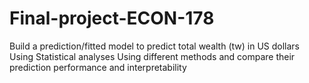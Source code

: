 # Final-project-ECON-178
Build a prediction/fitted model to predict total wealth (tw) in US dollars
Using Statistical analyses
Using different methods and compare their prediction performance and interpretability
